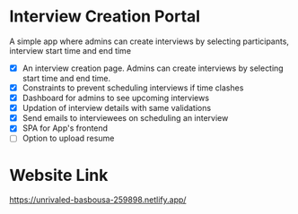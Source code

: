 # Interview Creation Portal

A simple app where admins can create interviews by selecting participants,
interview start time and end time

- [x] An interview creation page. Admins can create interviews by selecting start time and end time.
- [x] Constraints to prevent scheduling interviews if time clashes
- [x] Dashboard for admins to see upcoming interviews
- [x] Updation of interview details with same validations
- [x] Send emails to interviewees on scheduling an interview
- [x] SPA for App's frontend
- [ ] Option to upload resume

# Website Link

https://unrivaled-basbousa-259898.netlify.app/